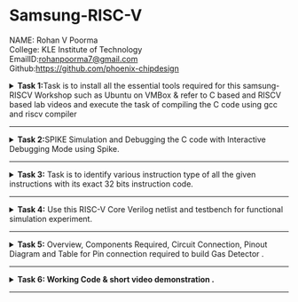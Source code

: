 # Samsung-RISC-V
NAME: Rohan V Poorma  
College: KLE Institute of Technology  
EmailID:rohanpoorma7@gmail.com   
Github:https://github.com/phoenix-chipdesign   

<details>
<summary><b>Task 1:</b>Task is to install all the essential tools required for this samsung-RISCV  Workshop such as Ubuntu on VMBox & refer to C based and RISCV based lab videos and execute the task of compiling the C code using gcc and riscv compiler</summary><br>

### Install Ubuntu 20.04 LTS on Oracle Virtual Machine Box

Firstly, I have downloaded the virtual box from the links provided to us and
loaded a linux version with image dock file sent  
![Ubuntu and VMBox Installation](https://github.com/phoenix-chipdesign/Samsung-RISC-V/blob/main/Task%201/virtual_machine_installed.png)

### C Language based LAB
I have successfully run the virtual machine and compiled the tasks.

Initial task is:-

### write a program to compile the sum of first 5 natural numbers in c:

we have written the code sum of 1st 5 numbers in leafpad as shown below.

```
gcc sum_1ton.c

./a.out
```

this code will be run in terminal to get output as 15 for 1st 5 numbers as shown below :


![image](https://github.com/phoenix-chipdesign/Samsung-RISC-V/blob/main/Task%201/cat%20Command.png)

### RISCV based LAB

1. Using the cat command, the entire C code will be displayed on the terminal.
   
![image](https://github.com/phoenix-chipdesign/Samsung-RISC-V/blob/main/Task%201/RISCV_C_CODE_O1.png)

2. A program is run to obtain risc-v version of the code previously written in c:

  	 ```
	riscv64-unknown-elf-gcc -O1 -mabi=lp64 -march=rv64i -o sum_1ton.o sum_1ton.c
	```

![image](https://github.com/phoenix-chipdesign/Samsung-RISC-V/blob/main/Task%201/RISCV_CODE_Ofast.png)


3. As the whole version of above code looks lengthier we have used below code to make it shorter
	
 	```
	riscv64 -unknown-elf-objdump -d sum1ton.o | less
	```
 
& we have obtained the required main part to compare the execution in assembly language as shown below :

	
 
![image](https://github.com/phoenix-chipdesign/Samsung-RISC-V/blob/main/Task%201/Objdump%20using%20-Ofast%20format.png)

4. Open the same terminal and run the given command:
 
 	```
	riscv64-unknown-elf-gcc -Ofast -mabi=lp64 -march=rv64i -o sum_1ton.o sum_1ton.c
	``` 


![image](https://github.com/phoenix-chipdesign/Samsung-RISC-V/blob/main/Task%201/Objdump%20using%20-O1%20format.png)

5. As the whole version of above code looks lengthier as earlier we have used below code to make it shorter
	
 	```
	riscv64 -unknown-elf-objdump -d sum1ton.o | less
	```
 
& we have obtained the required main part to compare the execution in assembly language as shown below :

![image](https://github.com/phoenix-chipdesign/Samsung-RISC-V/blob/main/Task%201/C%20Code%20compiled%20on%20gcc%20Compiler.png)

### End of 1st task
</details>

------------------------------------------------------------------------------------------------------------------

<details>
<summary><b>Task 2:</b>SPIKE Simulation and Debugging the C code with Interactive Debugging Mode using Spike.</summary><br>
	

###SPIKE in RISCV?
* Spike is a free, open-source C++ simulator for the RISC-V ISA that models a RISC-V core and cache system. It can be used to run programs and a Linux kernel, and can be a starting point for running software on a RISC-V target.

### Testing the SPIKE Simulator for sum1ton.c
**spike_O1_objdump**

**-O1_format**

![image](https://github.com/phoenix-chipdesign/Samsung-RISC-V/blob/main/Task%202/Spike%20O1%20objdump%20for%20sum1ton.png)

* Initially, the register a0 held the value 0x21000 (hexadecimal).
* After execution, the value of a0 changed to 0x21180 (hexadecimal).
* This change occurred because 384 was added in decimal, resulting in the updated value. 

**spike_Ofast_objdump**
**_Ofast_objdump**


![image](https://github.com/phoenix-chipdesign/Samsung-RISC-V/blob/main/Task%202/Spike%20Ofast%20objdump%20for%20sum1ton.png)

* Initially, the register sp held the value 0x3FFFFFFB50 (hexadecimal).
* After execution, the value of sp changed to 0x3FFFFFFB40 (hexadecimal).
* This change occurred because -16 was subtracted in decimal, resulting in the updated value.

### Factorial of n number (C program):

**Here i have used n value as 9**

![image](https://github.com/phoenix-chipdesign/Samsung-RISC-V/blob/main/Task%202/Factorialofn.png)

**objdump_O1_format**


![image](https://github.com/phoenix-chipdesign/Samsung-RISC-V/blob/main/Task%202/O1%20objdump%20for%20factorialofn.png)

**objdump_Ofast_format**



![image](https://github.com/phoenix-chipdesign/Samsung-RISC-V/blob/main/Task%202/Ofast%20Objdump%20for%20factorialofn.png)


### Testing the SPIKE Simulator for factorialofn.c
**spike_O1_objdump**

**-O1_format** 

![image](https://github.com/phoenix-chipdesign/Samsung-RISC-V/blob/main/Task%202/Spike%20O1%20objdump%20for%20factorialofn.png)

* Initially, the register a0 held the value 0x2B000 (hexadecimal).
* After execution, the value of a0 changed to 0x2AC90 (hexadecimal).
* This change occurred because -880 was subtracted in decimal, resulting in the updated value.

**Spike_Ofast_objdump**

**-Ofast_format** 



![image](https://github.com/phoenix-chipdesign/Samsung-RISC-V/blob/main/Task%202/Spike%20Ofast%20objdump%20for%20factorialofn.png)

* Initially, the register sp held the value 0x3FFFFFFB50 (hexadecimal).
* After execution, the value of sp changed to 0x3FFFFFF20 (hexadecimal).
* This change occurred because -48 was subtracted in decimal, resulting in the updated value.



### End of 2nd task
</details>

------------------------------------------------------------------------------------------------------------------


<details>
<summary><b>Task 3:</b> Task is to identify various instruction type of all the given instructions with its exact 32 bits instruction code. </summary>

### INSTRUCTIONS FORMAT IN RISC-V  
 
There are 6 instruction formats in RISC-V:  
1. R-format  
2. I-format  
3. S-format  
4. B-format  
5. U-format  
6. J-format

### 1. R-type Instruction  
* In RV32, each instruction is of size 32 bits.
* In R-type instruction, R stands for register
* This instruction type is used to execute various arithmetic and logical operations.
* The entire 32 bits instruction is divided into 6 fields as shown below.
![R-type](https://github.com/phoenix-chipdesign/Samsung-RISC-V/blob/main/Task%203/R_type_instruction.png)

### 2. I-type Instruction  
* In RV32, each instruction is of size 32 bits.
* In I-type instruction, I stand for immediate which means that operations use Registers and Immediate value
* This instruction type is used in immediate and load operations.
*  The entire 32 bits instruction is divided into 5 fields as shown below.

![I-type](https://github.com/phoenix-chipdesign/Samsung-RISC-V/blob/main/Task%203/I_type_instruction.png)

**Example: ADDI rd, rs1, imm**


### 3. S-type Instruction  

* In RV32, each instruction is of size 32 bits.
*  In S-type instruction, S stand for store which means it is store type instruction that helps to store the value of register into the memory.
*  Mainly, this instruction type is used for store operations.
*  The entire 32 bits instruction is divided into 6 fields as shown below.  
  
![s-type]()

**Example: SW rs2, imm(rs1)**


### 4. B-type Instruction  
* In RV32, each instruction is of size 32 bits.
* In B-type instruction, B stand for branching which means it is mainly used for branching based on certain conditions.
*  The entire 32 bits instruction is divided into 8 fields as shown below.  
  
![B-type](https://github.com/phoenix-chipdesign/Samsung-RISC-V/blob/main/Task%203/B_type_instruction.png)

**Example: BEQ rs1, rs2, imm**   
 
  
### 5. U-type Instruction  
* In RV32, each instruction is of size 32 bits.
*  In U-type instruction, U stand for Upper Immediate instructions which means it is simply used to transfer the immediate data into the destination register.
*  The entire 32 bits instruction is divided into 3 fields as shown below.  
  
![u-type](https://github.com/phoenix-chipdesign/Samsung-RISC-V/blob/main/Task%203/U_type_instruction.png)

**Example: LUI rd, imm**   

  
### 6. J-type Instruction  
* In RV32, each instruction is of size 32 bits.
* In J-type instruction, J stand for jump, which means that this instruction format is used to implement jump type instruction.
*  The entire 32 bits instruction is divided into 6 fields as shown below.  
  
![J_type_instruction](https://github.com/user-attachments/assets/1f9d091d-a1f9-4ac7-9ff9-8e6071fdbd1a)


**Example: JAL rd, imm**

### There are 15 unique instructions from RISCV objdump application as follows:
------------------------
### 1. JAL ra 10408 <printf>

![JAL_J_type](https://github.com/user-attachments/assets/e6aee0d7-2236-4d33-a7ef-9ddfece0cae9)

> * In this instruction JAL means Jump and Link,  
> * hence this instruction belongs to the J-type instruction set.

- **Immediate (20 bits)**: 0 1001100000 1 00001010 (split into imm[20] = 0 and imm[10:1] = 1001100000 imm[11] = 1 and imm[19:12] = 00001010)  
- **rd (ra = x1)**: 00001  
- **Opcode**: 1101111  

**32 bits instruction:**  
0 1001100000 1 00001010|00001|1101111  

---  

### 2. LD ra 8(sp)

![LD_I_type](https://github.com/user-attachments/assets/1c0d8506-db98-45da-b412-5e2f1180b59e)

> * In this instruction LD means load doubleword instruction,  
> * hence this instruction belongs to the I-type instruction set.

- **Immediate :** 000000001000 (split into imm[11:5] = 0000000 and imm[4:0] = 01000)  
- **rs1 = sp :** 00010  
- **rd = ra :** 00001  
- **funct3:** 011  
- **Opcode for LD:** 0000011  

**32-bit instruction:** 0000000|00001|00010|011|01000|0000011  

---  

### 3. BEQZ a5 101f0 <exit+0x2c>

![BEQZ_B_type](https://github.com/user-attachments/assets/8e3d4a6a-59fa-4afd-be84-5b38e3c0185b)

**The BEQZ pseudo-instruction means "branch if equal to zero" and is equivalent to:  
BEQ a5, x0, offset**  

> * In this instruction BEQZ means pseudo-instruction, short for "branch if equal to zero."  
> * Hence this instruction belongs to the B-type instruction set.

- **Immediate :** 1000000011100 (split into imm[12] = 1, imm[10:5] = 000000, imm[4:1] = 01110, imm[11] = 0)  
- **rs1 = a5 :** 01111  
- **rs2 = x0 :** 00000  
- **funct3:** 000  
- **Opcode for BEQ:** 1100011  

**32-bit instruction:** 1000000|00000|01111|000|01110|1100011  

---  

### 4. ADDI sp, sp, -16

![ADDI_I_type](https://github.com/user-attachments/assets/a26a328f-86e3-44bd-8197-b1d63b14179a)

> * In this instruction ADD means Addition, I means Immediate,  
> * hence this instruction belongs to the I-type instruction set.

- **Opcode for ADDI :** 0010011  
- **rd = sp :** 00010  
- **rs1 = sp :** 00010  
- **imm[11:0] = -16 :** 111111110000  
- **func3 :** 000  

**32 bits instruction:**  
111111110000|00010|000|00010|0010011  

---  

### 5. LUI a0 0x21

![LUI_U_type](https://github.com/user-attachments/assets/9dcdd9ba-600f-489a-90cb-2bf6a806bbd8)

> * In this instruction LUI means Load Upper Immediate,  
> * hence this instruction belongs to the U-type instruction set.

- **Immediate = 0x21 :** 0000000000000_00100001  
- **rd = a0:** 01010  
- **Opcode:** 0110111  

**32 bits instruction:**  
0000000000000|00100001|01010|0110111  

---  

### 6. SRAI s1 a5 0x3

![SRAI_I_type](https://github.com/user-attachments/assets/e1236784-f266-45a2-a05e-67706beeb944)

> * In this instruction SRAI means Shift Right Arithmetic Immediate.  
> * Hence this instruction belongs to the I-type instruction set.

- **Immediate :** 000000000011 (split into imm[11:0] = 000000000011)  
- **rs1 = a5 :** 01111  
- **rd = s1 :** 01001  
- **funct3:** 101  
- **Opcode for SRAI :** 0010011  

**32-bit instruction:** 000000000011|01111|101|01001|0010011  

---  

### 7. MV a1 a0

![MV_R_type](https://github.com/user-attachments/assets/0b0164b6-a416-48d5-8602-74cea98d939f)

**The MV (Move) instruction is a pseudo-instruction in RISC-V, which is equivalent to:  
ADD a1, a0, x0**  

> * In this instruction MV means pseudo-instruction,  
> * hence this instruction belongs to the R-type instruction set.

- **rs1 = a0 :** 01010  
- **rs2 = x0 :** 00000  
- **rd = a1 :** 01011  
- **funct3:** 000  
- **Opcode for ADD :** 0110011  

**32-bit instruction:** 0000000|01010|00000|000|01011|0110011  

---  

### 8. SD ra 8(sp)

![SD_S_type](https://github.com/user-attachments/assets/eab1ca7b-f6ef-48a0-8ea5-beb055acd129)

> * In this instruction SD means store doubleword instruction,  
> * hence this instruction belongs to the S-type instruction set.

- **Immediate :** 000000001000 (split into imm[11:5] = 0000000 and imm[4:0] = 01000)  
- **rs1 = sp :** 00010  
- **rs2 = ra :** 00001  
- **funct3:** 011  
- **Opcode for SD :** 0100011  

**32-bit instruction:** 0000000|00001|00010|011|01000|0100011  

---

### 9. LBU a5, 1944(gp) # 231a0 <completed.5468>

![image](https://github.com/user-attachments/assets/8f009b1b-1992-45c9-a6ee-aab390d88532)

> * In this instruction LBU means Load Byte Unsigned,
> * hence this instruction belongs to I-type instruction set

- **Immediate :** 11110001000
- **rs1 = gp :** 00011
- **rd = a5 :** 01111
- **funct3:** 100
- **Opcode for LBU:** 0000011

**32-bit instruction:** 11110001000|00011|100|01111|0000011

--------------------
### 10. BENZ a5,10188 <do global dtors aux+0x4c>
    
![image](https://github.com/user-attachments/assets/31d8c899-4b38-4779-95d8-ed01a5ca0023)

**Assume that BENZ behaves similarly to a branch instruction, but with a custom format. We can treat BENZ like a branch if not zero instruction**

> * In this instruction BENZ means a specific operation (hypothetical or custom instruction), 
> * hence this instruction belongs to a custom instruction type.

- **Immediate :** 0000011010010 (split into imm[12] = 0, imm[10:5] = 000001, imm[4:1] = 1010, imm[11] = 0)
- **rs1 = a5 :** 01111
- **rs2 = x0 :** 00000
- **funct3:** 001
- **Opcode for custom BENZ:** 1100011

**32-bit instruction:** 0000001|00000|01111|001|1010|1100011

--------------------
### 11. AUIPC a5 0xffff0

![image](https://github.com/user-attachments/assets/dc1b9458-2bce-4ea9-89c1-610b5170cd78)

> * In this instruction AUIPC means Add Upper Immediate to PC Immediate,
> * hence this instruction belongs to U-type instruction set.

- **Immediate :** 11111111111100000000 (split into imm[31:12] = 111111111111 and imm[11:0] = 000000000000)
- **rd = a5 :** 01111
- **Opcode for AUIPC :** 0010111

**32-bit instruction:** 111111111111|01111|0010111

--------------------
### 12. SLLI t0, t0,0x1f

![image](https://github.com/user-attachments/assets/caf27b0e-ce37-48a5-b43f-d278bd3c3c11)

> * In this instruction, SLLI means Shift Left Logical Immediate,
> *hence this instruction belongs to the I-type instruction set.

- **Immediate :** 000000011111 (12-bit immediate value for 0x1f)
- **rs1 = t0 :** 00101
- **rd = to :** 00110
- **funct3:** 001
- **Opcode for SLLI :** 0010011

**32-bit instruction:** 000000011111|00101|001|00110|0010011

--------------------
### 13. J 101b0 <atexit> 

![image](https://github.com/user-attachments/assets/d837a001-3588-4ea7-9627-851fb5ff4cc3)

> * In this instruction J means Jump and Link,
> *  hence this instruction belongs to J-type instruction set.

- **Immediate :** 0000010000001101010 (split into imm[20] = 0, imm[10:1] = 0000000000, imm[11] = 0, imm[19:12] = 00000100)
- **rd = x0 :** 00000
- **Opcode for J-type (JAL):** 1101111

**32-bit instruction:** 0000000|0000000000|0|00000100|00000|1101111

--------------------
### 14. LW a0 0(sp)

![image](https://github.com/user-attachments/assets/8aa35f2b-bcd2-4619-a3dd-d22d0f706dff)

> * In this instruction, LW means Load Word,
> * hence this instruction belongs to I-type instruction set.

- **Immediate :** 000000000000
- **rs1 = sp :** 00010
- **rd = a0 :** 01010
- **funct3:** 010
- **Opcode for LW :** 0000011

**32-bit instruction:** 000000000000|00010|010|01010|0000011

--------------------
### 15. LI a0 0

![image](https://github.com/user-attachments/assets/732699d9-8bdf-48e5-bbce-ff775e79ea57)

**The LI pseudo-instruction means "Load Immediate" and is equivalent to an ADDI (Add Immediate) instruction** 

> * In this instruction LI means Load Immediate,
> * hence this instruction belongs to I-type instruction set

- **Immediate :** 000000000000 (12 bits)
- **rs1 = x0 :** 00000
- **rd = a0 :** 01010
- **funct3:** 000
- **Opcode for ADDI:** 0010011

**32-bit instruction:** 000000000000|00000|000|01010|0010011
### End of 3rd task
</details>

------------------------------------------------------------------------------------------------------------------


<details>
<summary><b>Task 4:</b> Use this RISC-V Core Verilog netlist and testbench for functional simulation experiment. </summary>

Reference GitHub repo is [![GitHub](https://img.shields.io/badge/-GitHub-181717?style=flat-square&logo=github&logoColor=white)](https://github.com/vinayrayapati/rv32i/blob/main/iiitb_rv32i.v)

## Starting with Functional Simulation
* First I installed the iverilog and gtkwave using following commands:
  ```
  sudo apt-get update
  ```
  ```
  sudo apt-get install iverilog gtkwave
  ```
* Cloning the github repository:
  - make a github repository
  - upload the two filies
  - 1. https://github.com/phoenix-chipdesign/phoenix/blob/main/iiitb_rv32i.v
    2. https://github.com/phoenix-chipdesign/phoenix/blob/main/iiitb_rv32i_tb.v
  -  run the below code in cmd 

  ```
   git clone https://github.com/phoenix-chipdesign/phoenix
   ```

* Chanding the working directory to `phoenix` using the following comand:
  ```
   cd phoenix
  ```

* To simulate and run the verilog code , entered the following commands in the terminal:
  ```
  iverilog -o phoenix iiitb_rv32i.v iiitb_rv32i_tb.v
  ```
  ```
  ./phoenix
  ```
* For seeing the output waveform I used the following command:
  ```
  gtkwave iiitb_rv32i.vcd
  ```

* The GTKWave will be opened and following window will be appeared  
  
![image](https://github.com/user-attachments/assets/8ebb8c40-d549-4bd2-9521-92a4200b617c)

### As shown in the figure below, all the instructions in the given verilog file is hard-coded, the designer has hard-coded each instructions based on their own pattern. Hence the 32-bits instruction that we generated in above task will not match with the given instruction.

![image](https://github.com/user-attachments/assets/512edc06-4524-43f7-833f-e3d087869a38)

#### Following are the differences between standard RISCV ISA and the Instruction Set given in the reference repository:  
  
|  **Operation**  |  **Standard RISCV ISA**  |  **Hardcoded ISA**  |  
|  :----:  |  :----:  |  :----:  |  
|  ADD R6, R2, R1  |  32'h00110333  |  32'h02208300  |  
|  SUB R7, R1, R2  |  32'h402083b3  |  32'h02209380  |  
|  AND R8, R1, R3  |  32'h0030f433  |  32'h0230a400  |  
|  OR R9, R2, R5  |  32'h005164b3  |  32'h02513480  |  
|  XOR R10, R1, R4  |  32'h0040c533  |  32'h0240c500  |  
|  SLT R1, R2, R4  |  32'h0045a0b3  |  32'h02415580  |  
|  ADDI R12, R4, 5  |  32'h004120b3  |  32'h00520600  |  
|  BEQ R0, R0, 15  |  32'h00000f63  |  32'h00f00002  |  
|  SW R3, R1, 2  |  32'h0030a123  |  32'h00209181  |  
|  LW R13, R1, 2  |  32'h0020a683  |  32'h00208681  |  
|  SRL R16, R14, R2  |  32'h0030a123  |  32'h00271803  |
|  SLL R15, R1, R2  |  32'h002097b3  |  32'h00208783  |  

### **Instruction 1: ADD**

![image](https://github.com/user-attachments/assets/f1b4a40d-b584-4fde-bb48-2132a76a858d)

**Overview:**
- The ADD instruction performs an arithmetic addition between two register values and stores the result in a specified destination register.

**Execution Details:**
1. The instruction `ADD R6, R1, R2` (0x02208300) is fetched from memory.
2. The values stored in registers R1 and R2 are identified as 1 and 2, respectively.
3. The Arithmetic Logic Unit (ALU) executes the addition: `1 + 2 = 3`.
4. The result (3) is written into register R6.

---

### **Instruction 2: SUB**

![Screenshot 2025-01-22 220359](https://github.com/user-attachments/assets/934478f0-3c8a-4698-ab99-9c9742883fb7)

**Overview:**
- The SUB instruction performs a subtraction operation between two register values and stores the result in a specified destination register.

**Execution Details:**
1. The instruction `SUB R7, R1, R2` (0x02208380) is fetched.
2. The values in registers R1 and R2 are 1 and 2, respectively.
3. The ALU processes the subtraction: `1 - 2 = -1`.
4. The result (-1, represented as `0xFFFFFFFF` in two’s complement) is stored in register R7.

---

### **Instruction 3: AND**

![Screenshot 2025-01-22 220539](https://github.com/user-attachments/assets/4f5a32d7-8b19-4fe3-aabe-5cae7b7e0b0a)


**Overview:**
- This instruction performs a bitwise AND operation between two register values and stores the result in a destination register.

**Execution Details:**
1. The instruction `AND R8, R1, R3` (0x0230A400) is fetched.
2. Register R1 holds the value 3 (`0011` in binary), and register R3 holds 1 (`0001` in binary).
3. The ALU executes the bitwise AND: `0011 & 0001 = 0001`.
4. The result (1) is stored in register R8.

---

### **Instruction 4: OR**

![Screenshot 2025-01-22 220625](https://github.com/user-attachments/assets/1eab13ee-4cb4-48e9-85db-4e95704b74d5)

**Overview:**
- This instruction performs a bitwise OR operation between two registers and stores the result in a destination register.

**Execution Details:**
1. The instruction `OR R9, R2, R5` is fetched.
2. The values in R2 and R5 are 2 (`0010`) and 5 (`0101`), respectively.
3. The ALU performs bitwise OR: `0010 | 0101 = 0111`.
4. The result (7) is stored in register R9.

---

### **Instruction 5: XOR**

![Screenshot 2025-01-22 224503](https://github.com/user-attachments/assets/08c73418-73fd-4f96-8355-57d06f3fc193)

**Overview:**
- This instruction performs a bitwise XOR operation between two registers and stores the result in a destination register.

**Execution Details:**
1. The instruction `XOR R10, R1, R4` is fetched.
2. The values in R1 and R4 are 1 (`0001`) and 4 (`0100`), respectively.
3. The ALU executes bitwise XOR: `0001 ^ 0100 = 0101`.
4. The result (5) is stored in register R10.

---

### **Instruction 6: SLT (Set Less Than)**

![Screenshot 2025-01-22 224702](https://github.com/user-attachments/assets/683dafb3-af55-409b-949e-89f8655a6296)

**Overview:**
- This instruction sets a register to 1 if one value is less than another; otherwise, it sets it to 0.

**Execution Details:**
1. The instruction `SLT R1, R2, R4` is fetched.
2. R2 holds 2, and R4 holds 4.
3. The ALU compares the values: `2 < 4` is true, so the result is 1.
4. The result (1) is stored in register R1.

---

### **Instruction 7: ADDI (Add Immediate)**

![image](https://github.com/user-attachments/assets/4317b78c-4289-42af-9d2a-e867f904b3f2)

**Overview:**
- The ADDI instruction adds an immediate value to a register and stores the result in a destination register.

**Execution Details:**
1. The instruction `ADDI R12, R4, 5` is fetched.
2. The value in R4 is 4.
3. The ALU performs the addition: `4 + 5 = 9`.
4. The result (9) is stored in register R12.

---

### **Instruction 8: BEQ (Branch if Equal)**

![image](https://github.com/user-attachments/assets/fae591e8-7c12-4cd5-8069-feab798b8710)


**Overview:**
- This instruction checks if two register values are equal and updates the program counter (PC) if the condition is met.

**Execution Details:**
1. The instruction `BEQ R0, R0, 15` is fetched.
2. The values in R0 and R0 are both 0.
3. Since they are equal, the PC is updated: `PC = 10 + 15 = 25 (0x19 in hexadecimal)`.

---

### **Instruction 9: BNE (Branch if Not Equal)**

![image](https://github.com/user-attachments/assets/6aa52a22-cf8b-4d19-9433-6bbc8038afd6)



**Overview:**
- This instruction checks if two register values are not equal and updates the PC accordingly.

**Execution Details:**
1. The instruction `BNE R0, R0, 20` is fetched.
2. The values in R0 and R0 are both 0.
3. Since they are equal, the branch is not taken, and the PC remains unchanged.

---

### Instruction 10. SLL

![image](https://github.com/user-attachments/assets/94fd2459-651d-456e-890d-6103cb0b658b)

### End of 4th task
</details>

------------------------------------------------------------------------------------------------------------------



<details>
<summary><b>Task 5:</b> Overview, Components Required, Circuit Connection, Pinout Diagram and Table for Pin connection required to build Gas Detector . </summary>


## Overview
This project is a gas leakage detection system using a CH32V00x microcontroller. The system continuously monitors a gas sensor (LPG sensor) and triggers an alarm (buzzer) and LED indicators when gas is detected. This implementation is useful for safety applications in homes and industries.

## Components Required
* CH32V00x Microcontroller (or equivalent)
* LPG Gas Sensor (e.g., MQ-2, MQ-5, or MQ-6)
* Buzzer
* LEDs (2 units)
* Resistors (if required for pull-up/pull-down circuits)
* Power Supply (3.3V or 5V, depending on the microcontroller and sensor requirements)
* Connecting Wires & Breadboard

## Table for Pin Connection
| **Component**         | **CH32V00x Pin** | **Mode**        | **Description**                          |
|----------------------|-----------------|----------------|------------------------------------------|
| Gas Sensor (Output)  | GPIOD Pin 2      | Input (Pull-up) | Reads gas sensor output                 |
| Buzzer              | GPIOD Pin 3      | Output         | Turns on when gas is detected          |
| LED 1 (Gas Alert)   | GPIOD Pin 4      | Output         | Lights up when gas is detected         |
| LED 2 (Safe Mode)   | GPIOD Pin 6      | Output         | Lights up when no gas is detected      |
| VCC                 | 3.3V / 5V        | Power          | Powers the circuit                     |
| GND                 | Ground           | Power          | Common ground connection |

## Pinout Diagram

![image](https://github.com/user-attachments/assets/72d0e029-075f-408e-b79f-adcf902cc391)


### End of 5th task
</details>

------------------------------------------------------------------------------------------------------------------

<details>
   <summary><b>Task 6: Working Code & short video demonstration .</summary>


## Code uploaded on the board
```
#include <ch32v00x.h>
#include <debug.h>

#define LED_GPIO_PORT GPIOD
#define LED_GPIO_PIN GPIO_Pin_4

#define LED2_GPIO_PORT GPIOD
#define LED2_GPIO_PIN GPIO_Pin_6


#define BUZZER_GPIO_PORT GPIOD
#define BUZZER_GPIO_PIN GPIO_Pin_3
#define GAS_SENSOR_GPIO_PIN GPIO_Pin_2 // LPG gas sensor output connected to GPIO Pin 2


// #define BLINKY_GPIO_PORT GPIOD
// #define BLINKY_GPIO_PIN GPIO_Pin_6
// #define BLINKY_CLOCK_ENABLE RCC_APB2PeriphClockCmd(RCC_APB2Periph_GPIOD, ENABLE)

#define LED2_CLOCK_ENABLE RCC_APB2PeriphClockCmd(RCC_APB2Periph_GPIOD, ENABLE)
#define LED_CLOCK_ENABLE RCC_APB2PeriphClockCmd(RCC_APB2Periph_GPIOD, ENABLE)
#define BUZZER_CLOCK_ENABLE RCC_APB2PeriphClockCmd(RCC_APB2Periph_GPIOD, ENABLE)
#define GAS_SENSOR_CLOCK_ENABLE RCC_APB2PeriphClockCmd(RCC_APB2Periph_GPIOD, ENABLE)

// Function prototypes
//(void) attribute((interrupt("WCH-Interrupt-fast")));
//void HardFault_Handler(void) attribute((interrupt("WCH-Interrupt-fast")));
void Delay_Init(void);
void Delay_Ms(uint32_t n);

// Main function
int main(void)
{
    NVIC_PriorityGroupConfig(NVIC_PriorityGroup_2); // Configure NVIC priority grouping
    SystemCoreClockUpdate(); // Update system core clock
    Delay_Init(); // Initialize delay function

    // GPIO configuration structure
    GPIO_InitTypeDef GPIO_InitStructure = {0};

    // Enable clock for GPIO port
    LED_CLOCK_ENABLE;
	LED2_CLOCK_ENABLE;
    BUZZER_CLOCK_ENABLE;
    GAS_SENSOR_CLOCK_ENABLE;


	// BLINKY_CLOCK_ENABLE;
	// GPIO_InitStructure.GPIO_Pin = BLINKY_GPIO_PIN;
	// GPIO_InitStructure.GPIO_Mode = GPIO_Mode_Out_PP;
	// GPIO_InitStructure.GPIO_Speed = GPIO_Speed_50MHz;
	// GPIO_Init(BLINKY_GPIO_PORT, &GPIO_InitStructure);

    // Configure GPIO pin for LED
    GPIO_InitStructure.GPIO_Pin = LED_GPIO_PIN;
    GPIO_InitStructure.GPIO_Mode = GPIO_Mode_Out_PP; // Output push-pull mode
    GPIO_InitStructure.GPIO_Speed = GPIO_Speed_50MHz; // GPIO speed
    GPIO_Init(LED_GPIO_PORT, &GPIO_InitStructure);

    // Configure GPIO pin for LED2
    GPIO_InitStructure.GPIO_Pin = LED2_GPIO_PIN;
    GPIO_InitStructure.GPIO_Mode = GPIO_Mode_Out_PP; // Output push-pull mode
    GPIO_InitStructure.GPIO_Speed = GPIO_Speed_50MHz; // GPIO speed
    GPIO_Init(LED2_GPIO_PORT, &GPIO_InitStructure);

	
	// Configure GPIO pin for buzzer
    GPIO_InitStructure.GPIO_Pin = BUZZER_GPIO_PIN;
    GPIO_InitStructure.GPIO_Mode = GPIO_Mode_Out_PP; // Output push-pull mode
    GPIO_InitStructure.GPIO_Speed = GPIO_Speed_50MHz; // GPIO speed
    GPIO_Init(BUZZER_GPIO_PORT, &GPIO_InitStructure);

    // Configure GPIO pin for gas sensor input
    GPIO_InitStructure.GPIO_Pin = GAS_SENSOR_GPIO_PIN;
    GPIO_InitStructure.GPIO_Mode = GPIO_Mode_IPU; // Input mode with pull-up resistor
    GPIO_Init(GPIOD, &GPIO_InitStructure);

    // Initialize UART for debugging
    USART_Printf_Init(115200); // Initialize UART with baud rate 115200
    printf("System Initialized\n");

    // Main loop
	//uint8_t ledState = 0;
    while (1)

    {	
		// GPIO_WriteBit(BLINKY_GPIO_PORT, BLINKY_GPIO_PIN, ledState);
		// ledState ^= 1; // invert for the next run
        // Read gas sensor status
        uint8_t gasStatus = !GPIO_ReadInputDataBit(GPIOD, GAS_SENSOR_GPIO_PIN);
        printf("Gas Sensor Status: %d\n", gasStatus);

        // Control the buzzer and LED based on gas sensor output
        if (gasStatus == 1) // Gas sensor detected gas leak
        {
            GPIO_WriteBit(BUZZER_GPIO_PORT, BUZZER_GPIO_PIN,  Bit_SET); // Turn on buzzer
            GPIO_WriteBit(LED_GPIO_PORT, LED_GPIO_PIN, SET); // Turn on LED
			GPIO_WriteBit(LED2_GPIO_PORT, LED2_GPIO_PIN, RESET); // Turn off LED
            printf("Gas Detected! Buzzer ON, LED ON\n");
        }
        else
        {
            GPIO_WriteBit(BUZZER_GPIO_PORT, BUZZER_GPIO_PIN, Bit_RESET); // Turn off buzzer
            GPIO_WriteBit(LED_GPIO_PORT, LED_GPIO_PIN, RESET); // Turn off LED
            GPIO_WriteBit(LED2_GPIO_PORT, LED2_GPIO_PIN, SET); // Turn on LED
			printf("No Gas. Buzzer OFF, LED OFF\n");
        }

        Delay_Ms(250); // Delay for debouncing and visualization
    }
}

// // Non-Maskable Interrupt handler
// void NMI_Handler(void) {}

// // Hard Fault handler
// void HardFault_Handler(void)
// {
//     while (1) {}
// }

// Delay initialization function
// void Delay_Init(void)
// {
//     SysTick_Config(SystemCoreClock / 1000); // Configure SysTick for 1ms ticks
// }

// // Millisecond delay function
// void Delay_Ms(uint32_t n)
// {
//     while (n--)
//     {
//         while (!(SysTick->CTRL & SysTick_CTRL_COUNTFLAG_Msk)) {} // Wait for SysTick flag
//     }
// }
```
# short video demonstration 
Project Simulation Video:https://drive.google.com/file/d/1HxW0zdGNbEvsLwUF1x1cixc0A6dxaCDE/view?usp=drivesdk

### End of 6th task
</details>

------------------------------------------------------------------------------------------------------------------
